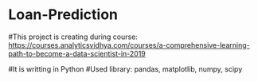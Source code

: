 # Loan-Prediction

#This project is creating during course: https://courses.analyticsvidhya.com/courses/a-comprehensive-learning-path-to-become-a-data-scientist-in-2019

#It is writting in Python
#Used library: pandas, matplotlib, numpy, scipy
